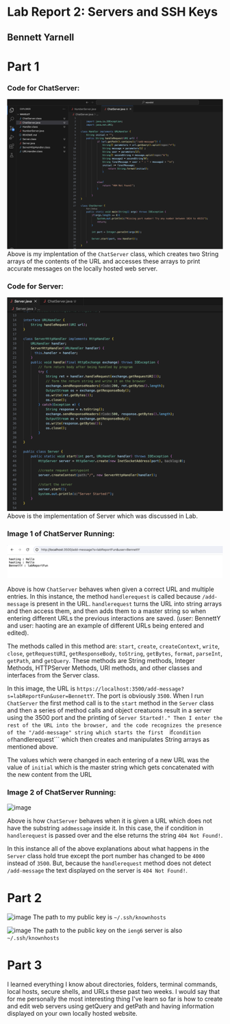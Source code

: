 # Lab Report 2: Servers and SSH Keys
## Bennett Yarnell 



# Part 1


### Code for ChatServer:
![image](codeitself.png)
Above is my implentation of the ```ChatServer``` class, which creates two String arrays of the contents of the URL and accesses these arrays to print accurate messages on the locally hosted web server.

### Code for Server:
![image](Server.png)
Above is the implementation of Server which was discussed in Lab.

### Image 1 of ChatServer Running:
![image](serverRunning.png)

Above is how ```ChatServer``` behaves when given a correct URL and multiple entries. In this instance, the method ```handlerequest``` is called because ```/add-message``` is present in the URL. ```handlerequest``` turns the URL into string arrays and then access them, and then adds them to a master string so when entering different URLs the previous interactions are saved. (user: BennettY and user: haoting are an example of different URLs being entered and edited). 

The methods called in this method are:
```start```,  ```create```, ```createContext```, ```write```, ```close```, ```getRequestURI```, ```getResponseBody```, ```toString```, ```getBytes```, ```format```, ```parseInt```, ```getPath```, and ```getQuery```.
These methods are String methods, Integer Methods, HTTPServer Methods, URI methods, and other classes and interfaces from the Server class. 

In this image, the URL is ```https://localhost:3500/add-message?s=labReportFun&user=BennettY```. The port is obviously ```3500```. When I run ```ChatServer``` the first method call is to the ```start``` method in the ```Server``` class and then a series of method calls and object creatuons result in a server using the 3500 port and the printing of ```Server Started!." Then I enter the rest of the URL into the browser, and the code recognizes the presence of the "/add-message" string which starts the first  ```if``` condition of ```handlerequest``` which then creates and manipulates String arrays as mentioned above. 

The values which were changed in each entering of a new URL was the value of ```initial``` which is the master string which gets concatenated with the new content from the URL



### Image 2 of ChatServer Running:
![image](failedURL.png)

Above is how ```ChatServer``` behaves when it is given a URL which does not have the substring ```addmessage``` inside it. In this case, the if condition in ```handlerequest``` is passed over and the else returns the string ```404 Not Found!```.

In this instance all of the above explanations about what happens in the ```Server``` class hold true except the port number has changed to be ```4000``` instead of ```3500```. But, because the ```handlerequest``` method does not detect ```/add-message``` the text displayed on the server is ```404 Not Found!```.

# Part 2

![image](1.png)
The path to my public key is ```~/.ssh/knownhosts```

![image](photo.png)
The path to the public key on the ```ieng6``` server is also ```~/.ssh/knownhosts``` 




# Part 3

I learned everything I know about directories, folders, terminal commands, local hosts, secure shells, and URLs these past two weeks. I would say that for me personally the most interesting thing I've learn so far is how to create and edit web servers using getQuery and getPath and having information displayed on your own locally hosted website. 







